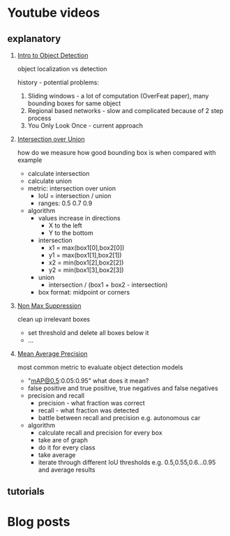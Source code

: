 # Youtube videos 

## explanatory

1. [Intro to Object Detection ](https://www.youtube.com/watch?v=t-phGBfPEZ4)

    object localization vs detection

    history - potential problems:
    1. Sliding windows - a lot of computation (OverFeat paper), many bounding boxes for same object
    2. Regional based networks - slow and complicated because of 2 step process
    3. You Only Look Once - current approach

2. [Intersection over Union](https://www.youtube.com/watch?v=XXYG5ZWtjj0)

    how do we measure how good bounding box is when compared with example
    - calculate intersection
    - calculate union
    - metric: intersection over union 
      -  IoU = intersection / union
      -  ranges: 0.5 0.7 0.9
    - algorithm
      - values increase in directions
        - X to the left
        - Y to the bottom
      - intersection
        - x1 = max(box1[0],box2[0])
        - y1 = max(box1[1],box2[1])
        - x2 = min(box1[2],box2[2])
        - y2 = min(box1[3],box2[3])  
      - union
        - intersection / (box1 + box2 - intersection)
      - box format: midpoint or corners

3. [Non Max Suppression](https://www.youtube.com/watch?v=YDkjWEN8jNA)

    clean up irrelevant boxes 
    - set threshold and delete all boxes below it
    - ...

4. [Mean Average Precision](https://www.youtube.com/watch?v=FppOzcDvaDI)
   
   most common metric to evaluate object detection models
   - "mAP@0.5:0.05:0.95" what does it mean?
   - false positive and true positive, true negatives and false negatives
   - precision and recall
     - precision - what fraction was correct
     - recall - what fraction was detected
     - battle between recall and precision e.g. autonomous car
   - algorithm
     - calculate recall and precision for every box
     - take are of graph
     - do it for every class
     - take average
     - iterate through different IoU thresholds e.g. 0.5,0.55,0.6...0.95 and average results

## tutorials

# Blog posts

